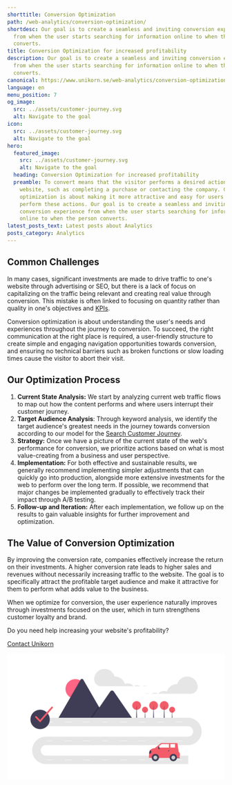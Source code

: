 ```yaml
---
shorttitle: Conversion Optimization
path: /web-analytics/conversion-optimization/
shortdesc: Our goal is to create a seamless and inviting conversion experience
  from when the user starts searching for information online to when the person
  converts.
title: Conversion Optimization for increased profitability
description: Our goal is to create a seamless and inviting conversion experience
  from when the user starts searching for information online to when the person
  converts.
canonical: https://www.unikorn.se/web-analytics/conversion-optimization/
language: en
menu_position: 7
og_image:
  src: ../assets/customer-journey.svg
  alt: Navigate to the goal
icon:
  src: ../assets/customer-journey.svg
  alt: Navigate to the goal
hero:
  featured_image:
    src: ../assets/customer-journey.svg
    alt: Navigate to the goal
  heading: Conversion Optimization for increased profitability
  preamble: To convert means that the visitor performs a desired action on the
    website, such as completing a purchase or contacting the company. Conversion
    optimization is about making it more attractive and easy for users to
    perform these actions. Our goal is to create a seamless and inviting
    conversion experience from when the user starts searching for information
    online to when the person converts.
latest_posts_text: Latest posts about Analytics
posts_category: Analytics
---
```

## Common Challenges

In many cases, significant investments are made to drive traffic to one's website through advertising or SEO, but there is a lack of focus on capitalizing on the traffic being relevant and creating real value through conversion. This mistake is often linked to focusing on quantity rather than quality in one's objectives and [KPIs](https://www.unikorn.se/web-analytics/kpi-definition/).

Conversion optimization is about understanding the user's needs and experiences throughout the journey to conversion. To succeed, the right communication at the right place is required, a user-friendly structure to create simple and engaging navigation opportunities towards conversion, and ensuring no technical barriers such as broken functions or slow loading times cause the visitor to abort their visit.

## Our Optimization Process

1. **Current State Analysis:** We start by analyzing current web traffic flows to map out how the content performs and where users interrupt their customer journey.
2. **Target Audience Analysis**: Through keyword analysis, we identify the target audience's greatest needs in the journey towards conversion according to our model for the [Search Customer Journey](https://www.unikorn.se/blog/search-customer-journey/).
3. **Strategy:** Once we have a picture of the current state of the web's performance for conversion, we prioritize actions based on what is most value-creating from a business and user perspective.
4. **Implementation:** For both effective and sustainable results, we generally recommend implementing simpler adjustments that can quickly go into production, alongside more extensive investments for the web to perform over the long term. If possible, we recommend that major changes be implemented gradually to effectively track their impact through A/B testing.
5. **Follow-up and Iteration:** After each implementation, we follow up on the results to gain valuable insights for further improvement and optimization.

## The Value of Conversion Optimization

By improving the conversion rate, companies effectively increase the return on their investments. A higher conversion rate leads to higher sales and revenues without necessarily increasing traffic to the website. The goal is to specifically attract the profitable target audience and make it attractive for them to perform what adds value to the business.

When we optimize for conversion, the user experience naturally improves through investments focused on the user, which in turn strengthens customer loyalty and brand.

Do you need help increasing your website's profitability?

[Contact Unikorn](https://www.unikorn.se/contact/)



![Path to the goal](../assets/navigate-to-the-goal..png "Path to the goal")